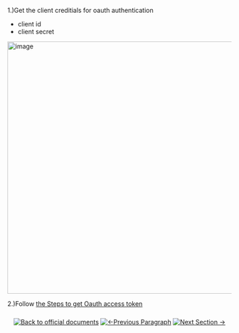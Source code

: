 1.)Get the client creditials for oauth authentication
  - client id
  - client secret

<img width="567" alt="image" src="https://github.com/user-attachments/assets/1ca43169-d484-4704-bb40-deceb552e53b" />

2.)Follow [the Steps to get Oauth access token](../3.OAuth%20Authentication/1.%20oauth%20authentication%20guide.md)

<p align="center">
<div align="center" style="margin: 1.5rem 0;">

[![Back to official documents](https://img.shields.io/badge/Back_to_official_documents-007ACC?style=for-the-badge&scale=1.3)](../README.md)
[![←Previous Paragraph](https://img.shields.io/badge/Previous_Paragraph_%E2%86%90-FF7733?style=for-the-badge&scale=1.3)](../1.Developer%20Hub/2.set%20up%20app.md)
[![Next Section →](https://img.shields.io/badge/Next_Section_%E2%86%92-00CC88?style=for-the-badge&scale=1.3)](/2.Create%20Sandbox/1.Setup%20Demo%20Account.md)

</div>
